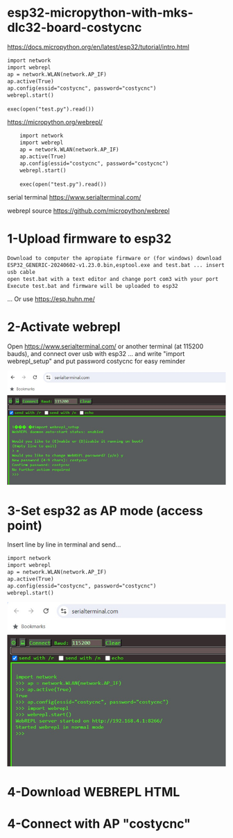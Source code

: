 # esp32-micropython-with-mks-dlc32-board-costycnc

https://docs.micropython.org/en/latest/esp32/tutorial/intro.html

    import network
    import webrepl
    ap = network.WLAN(network.AP_IF)
    ap.active(True)
    ap.config(essid="costycnc", password="costycnc")
    webrepl.start()

    exec(open("test.py").read())

https://micropython.org/webrepl/

        import network
        import webrepl
        ap = network.WLAN(network.AP_IF)
        ap.active(True)
        ap.config(essid="costycnc", password="costycnc")
        webrepl.start()

        exec(open("test.py").read())

        
serial terminal https://www.serialterminal.com/

webrepl source https://github.com/micropython/webrepl

# 1-Upload firmware to esp32

    Download to computer the apropiate firmware or (for windows) download ESP32_GENERIC-20240602-v1.23.0.bin,esptool.exe and test.bat ... insert usb cable 
    open test.bat with a text editor and change port com3 with your port
    Execute test.bat and firmware will be uploaded to esp32
    
... Or use https://esp.huhn.me/

# 2-Activate webrepl

 Open https://www.serialterminal.com/ or another terminal (at 115200 bauds), and connect over usb with esp32 ... and write "import webrepl_setup" and put password costycnc for easy reminder

 ![](https://github.com/costycnc/esp32-micropython-with-mks-dlc32-board-costycnc/blob/main/foto/webrepl.jpg)

# 3-Set esp32 as AP mode (access point) 

Insert line by line in terminal and send...

    import network
    import webrepl
    ap = network.WLAN(network.AP_IF)
    ap.active(True)
    ap.config(essid="costycnc", password="costycnc")
    webrepl.start()

    
 ![](https://github.com/costycnc/esp32-micropython-with-mks-dlc32-board-costycnc/blob/main/foto/webrepl1.jpg)

 # 4-Download WEBREPL HTML 

 

 # 4-Connect with AP "costycnc"


